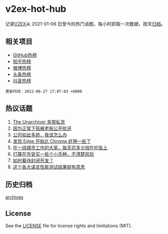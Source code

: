 # v2ex-hot-hub

 记录[V2EX](https://www.v2ex.com/)从 2021-01-06 日至今的热门话题。每小时抓取一次数据，按天[归档](archives)。
 
 ## 相关项目

- [GitHub热榜](https://github.com/snaildev/github-hot-hub)
- [知乎热榜](https://github.com/snaildev/zhihu-hot-hub)
- [微博热榜](https://github.com/snaildev/weibo-hot-hub)
- [头条热榜](https://github.com/snaildev/toutiao-hot-hub)
- [抖音热榜](https://github.com/snaildev/douyin-hot-hub)


 `更新时间：2022-06-27 17:07:03 +0800`

## 热议话题

1. [The Unarchiver 夹带私货](https://www.v2ex.com/t/862428)
1. [因为正常下班被老板公开批评](https://www.v2ex.com/t/862395)
1. [公司如此多娇，我该怎么办](https://www.v2ex.com/t/862406)
1. [发现 Edge 开始比 Chrome 好用一些了](https://www.v2ex.com/t/862303)
1. [在一线城市工作的大家，每天花多少钱在吃饭上](https://www.v2ex.com/t/862448)
1. [打算在币安买一些个小币种，不清楚风险](https://www.v2ex.com/t/862393)
1. [如何看待封闭开发？](https://www.v2ex.com/t/862330)
1. [这个各大语言性能测试结果挺有意思](https://www.v2ex.com/t/862452)

## 历史归档

[archives](archives)

## License

See the [LICENSE](LICENSE) file for license rights and limitations (MIT).
